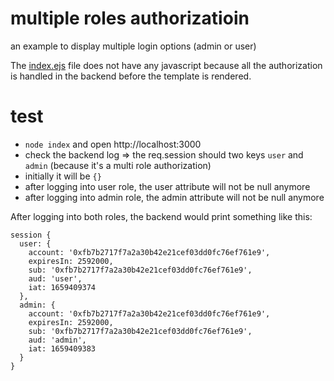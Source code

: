 # multiple roles authorizatioin

an example to display multiple login options (admin or user)

The [index.ejs](index.ejs) file does not have any javascript because all the authorization is handled in the backend before the template is rendered.

# test

- `node index` and open http://localhost:3000
- check the backend log => the req.session should two keys `user` and `admin` (because it's a multi role authorization)
- initially it will be `{}`
- after logging into user role, the user attribute will not be null anymore
- after logging into admin role, the admin attribute will not be null anymore

After logging into both roles, the backend would print something like this:

```
session {
  user: {
    account: '0xfb7b2717f7a2a30b42e21cef03dd0fc76ef761e9',
    expiresIn: 2592000,
    sub: '0xfb7b2717f7a2a30b42e21cef03dd0fc76ef761e9',
    aud: 'user',
    iat: 1659409374
  },
  admin: {
    account: '0xfb7b2717f7a2a30b42e21cef03dd0fc76ef761e9',
    expiresIn: 2592000,
    sub: '0xfb7b2717f7a2a30b42e21cef03dd0fc76ef761e9',
    aud: 'admin',
    iat: 1659409383
  }
}
```
